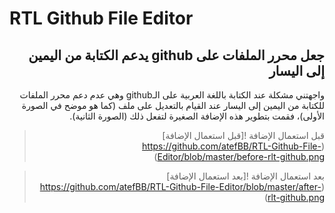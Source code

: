 <h1>RTL Github File Editor</h1>
<div dir="rtl">
<h2>جعل محرر الملفات على github يدعم الكتابة من اليمين إلى اليسار</h2>

<p>
واجهتني مشكلة عند الكتابة باللغة العربية على الـgithub وهي عدم دعم محرر الملفات للكتابة من اليمين إلى اليسار عند القيام
بالتعديل على ملف (كما هو موضح في الصورة الأولى)، فقمت بتطوير هذه الإضافة الصغيرة لتفعل ذلك (الصورة الثانية).

> قبل استعمال الإضافة
![قبل استعمال الإضافة] (https://github.com/atefBB/RTL-Github-File-Editor/blob/master/before-rlt-github.png)

> بعد استعمال الإضافة
![بعد استعمال الإضافة] (https://github.com/atefBB/RTL-Github-File-Editor/blob/master/after-rlt-github.png)
</p>
</div>
